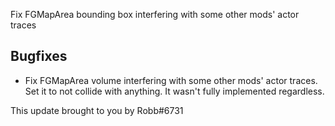 Fix FGMapArea bounding box interfering with some other mods' actor traces




## Bugfixes

- Fix FGMapArea volume interfering with some other mods' actor traces. Set it to not collide with anything. It wasn't fully implemented regardless.

This update brought to you by Robb#6731
